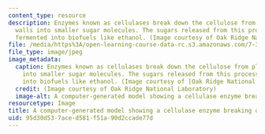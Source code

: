 ```yaml
---
content_type: resource
description: Enzymes known as cellulases break down the cellulose from plant cell
  walls into smaller sugar molecules. The sugars released from this process can be
  fermented into biofuels like ethanol. (Image courtesy of Oak Ridge National Laboratory)
file: /media/https%3A/open-learning-course-data-rc.s3.amazonaws.com/7-347-fueling-sustainability-engineering-microbial-systems-for-biofuel-production-spring-2011/95d30d537aced581f51a90d2ccade77d_7-347s11-th.jpg
file_type: image/jpeg
image_metadata:
  caption: Enzymes known as cellulases break down the cellulose from plant cell walls
    into smaller sugar molecules. The sugars released from this process can be fermented
    into biofuels like ethanol. (Image courtesy of [Oak Ridge National Laboratory](http://www.ornl.gov/))
  credit: (Image courtesy of Oak Ridge National Laboratory)
  image-alt: A computer-generated model showing a cellulase enzyme breaking down cellulose.
resourcetype: Image
title: A computer-generated model showing a cellulase enzyme breaking down cellulose
uid: 95d30d53-7ace-d581-f51a-90d2ccade77d
---
```

